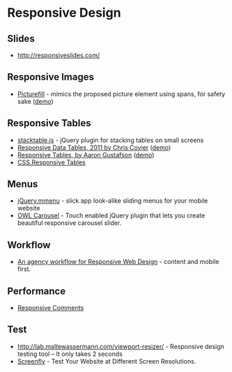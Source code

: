 # Responsive Design

## Slides
* http://responsiveslides.com/

## Responsive Images
* [Picturefill](https://github.com/scottjehl/picturefill) - mimics the proposed picture element using spans, for safety sake ([demo](http://scottjehl.github.io/picturefill/))

## Responsive Tables
* [stacktable.js](http://johnpolacek.github.io/stacktable.js/) - jQuery plugin for stacking tables on small screens
* [Responsive Data Tables, 2011 by Chris Coyier](http://css-tricks.com/responsive-data-tables/) ([demo](http://elvery.net/demo/responsive-tables/))
* [Responsive Tables, by Aaron Gustafson](http://blog.easy-designs.net/archives/responsive-tables/) ([demo](http://codepen.io/aarongustafson/pen/ucJGv))
* [CSS.Responsive Tables](https://github.com/cdcabrera/css-responsive-tables/blob/master/demo.html)

## Menus
* [jQuery.mmenu](http://mmenu.frebsite.nl/) - slick app look-alike sliding menus for your mobile website
* [OWL Carousel](http://owlgraphic.com/owlcarousel/) - Touch enabled jQuery plugin that lets you create beautiful responsive carousel slider.

## Workflow
* [An agency workflow for Responsive Web Design](http://www.elezea.com/2013/09/responsive-design-agency-workflow/) - content and mobile first.

## Performance
* [Responsive Comments](http://responsivecomments.com/)

## Test
* http://lab.maltewassermann.com/viewport-resizer/ - Responsive design testing tool – It only takes 2 seconds
* [Screenfly](http://quirktools.com/screenfly/) - Test Your Website at Different Screen Resolutions.
